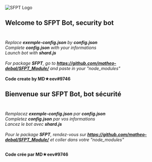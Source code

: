 ![SFPT Logo](https://cdn.discordapp.com/avatars/888839441454628897/7c504aead7837a02712e1816a374a0ae.png?size=2048)

<EN>

## Welcome to SFPT Bot, security bot<br><br>

_Replace **exemple-config.json** by **config.json**_ <br>
_Complete **config.json** with your informations_ <br>
_Launch bot with **shard.js**_<br><br>
_For package **SFPT**, go to **https://github.com/matheo-debal/SFPT_Module/** and paste in your "node\_modules"_<br><br>
__Code create by MD★eev#9746__

<FR>

## Bienvenue sur SFPT Bot, bot sécurité<br><br>

_Remplacez **exemple-config.json** par **config.json**_<br>
_Completez **config.json** par vos informations_<br>
_Lancez le bot avec **shard.js**_<br><br>
_Pour le package **SFPT**, rendez-vous sur **https://github.com/matheo-debal/SFPT_Module/** et coller dans votre "node\_modules"_<br><br>

__Code crée par MD★eev#9746__
